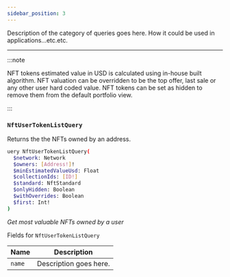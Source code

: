 ```yaml
---
sidebar_position: 3
---
```


Description of the category of queries goes here. How it could be used in applications...etc.etc.


---

:::note

NFT tokens estimated value in USD is calculated using in-house built algorithm. NFT valuation can be overridden to be the top offer, last sale or any other user hard coded value. NFT tokens can be set as hidden to remove them from the default portfolio view.

:::

### `NftUserTokenListQuery`

Returns the the NFTs owned by an address.

```sh
uery NftUserTokenListQuery(
  $network: Network
  $owners: [Address!]!
  $minEstimatedValueUsd: Float
  $collectionIds: [ID!]
  $standard: NftStandard
  $onlyHidden: Boolean
  $withOverrides: Boolean
  $first: Int!
)
```
*Get most valuable NFTs owned by a user*

Fields for `NftUserTokenListQuery`

| Name      | Description |
| ----------- | ----------- |
| `name`      | Description goes here.       |
